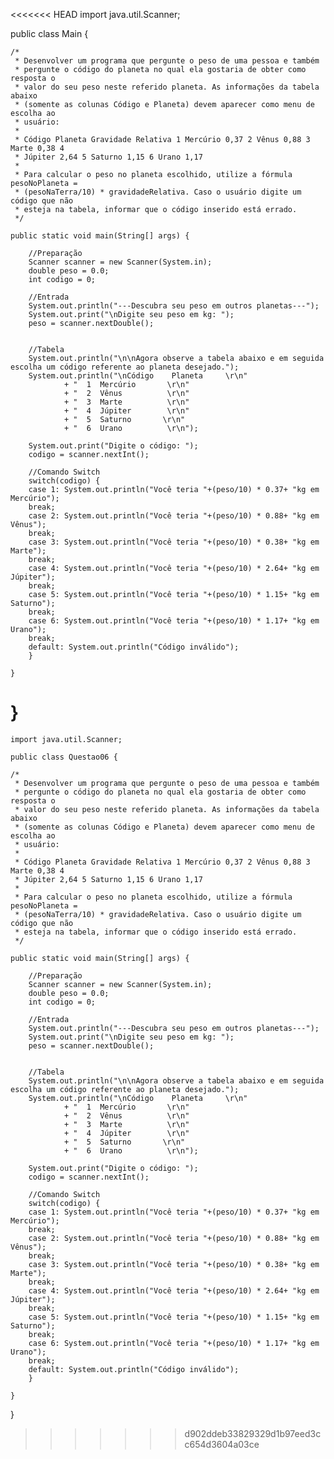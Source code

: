 <<<<<<< HEAD
import java.util.Scanner;

public class Main {

	/*
	 * Desenvolver um programa que pergunte o peso de uma pessoa e também
	 * pergunte o código do planeta no qual ela gostaria de obter como resposta o
	 * valor do seu peso neste referido planeta. As informações da tabela abaixo
	 * (somente as colunas Código e Planeta) devem aparecer como menu de escolha ao
	 * usuário:
	 * 
	 * Código Planeta Gravidade Relativa 1 Mercúrio 0,37 2 Vênus 0,88 3 Marte 0,38 4
	 * Júpiter 2,64 5 Saturno 1,15 6 Urano 1,17
	 * 
	 * Para calcular o peso no planeta escolhido, utilize a fórmula pesoNoPlaneta =
	 * (pesoNaTerra/10) * gravidadeRelativa. Caso o usuário digite um código que não
	 * esteja na tabela, informar que o código inserido está errado.
	 */

	public static void main(String[] args) {		

		//Preparação
		Scanner scanner = new Scanner(System.in);
		double peso = 0.0;
		int codigo = 0;
		
		//Entrada
		System.out.println("---Descubra seu peso em outros planetas---");
		System.out.print("\nDigite seu peso em kg: ");
		peso = scanner.nextDouble();
		
		
		//Tabela
		System.out.println("\n\nAgora observe a tabela abaixo e em seguida escolha um código referente ao planeta desejado.");
		System.out.println("\nCódigo	Planeta	    \r\n"
				+ "  1	Mercúrio       \r\n"
				+ "  2	Vênus	       \r\n"
				+ "  3	Marte	       \r\n"
				+ "  4	Júpiter	       \r\n"
				+ "  5	Saturno	      \r\n"
				+ "  6	Urano	       \r\n");
		
		System.out.print("Digite o código: ");
		codigo = scanner.nextInt();
		
		//Comando Switch
		switch(codigo) {
		case 1: System.out.println("Você teria "+(peso/10) * 0.37+ "kg em Mercúrio");
		break;
		case 2: System.out.println("Você teria "+(peso/10) * 0.88+ "kg em Vênus");
		break;
		case 3: System.out.println("Você teria "+(peso/10) * 0.38+ "kg em Marte");
		break;
		case 4: System.out.println("Você teria "+(peso/10) * 2.64+ "kg em Júpiter");
		break;
		case 5: System.out.println("Você teria "+(peso/10) * 1.15+ "kg em Saturno");
		break;
		case 6: System.out.println("Você teria "+(peso/10) * 1.17+ "kg em Urano");
		break;
		default: System.out.println("Código inválido");
		}
		
	}

}
=======



    import java.util.Scanner;

    public class Questao06 {

	/*
	 * Desenvolver um programa que pergunte o peso de uma pessoa e também
	 * pergunte o código do planeta no qual ela gostaria de obter como resposta o
	 * valor do seu peso neste referido planeta. As informações da tabela abaixo
	 * (somente as colunas Código e Planeta) devem aparecer como menu de escolha ao
	 * usuário:
	 * 
	 * Código Planeta Gravidade Relativa 1 Mercúrio 0,37 2 Vênus 0,88 3 Marte 0,38 4
	 * Júpiter 2,64 5 Saturno 1,15 6 Urano 1,17
	 * 
	 * Para calcular o peso no planeta escolhido, utilize a fórmula pesoNoPlaneta =
	 * (pesoNaTerra/10) * gravidadeRelativa. Caso o usuário digite um código que não
	 * esteja na tabela, informar que o código inserido está errado.
	 */

	public static void main(String[] args) {		

		//Preparação
		Scanner scanner = new Scanner(System.in);
		double peso = 0.0;
		int codigo = 0;
		
		//Entrada
		System.out.println("---Descubra seu peso em outros planetas---");
		System.out.print("\nDigite seu peso em kg: ");
		peso = scanner.nextDouble();
		
		
		//Tabela
		System.out.println("\n\nAgora observe a tabela abaixo e em seguida escolha um código referente ao planeta desejado.");
		System.out.println("\nCódigo	Planeta	    \r\n"
				+ "  1	Mercúrio       \r\n"
				+ "  2	Vênus	       \r\n"
				+ "  3	Marte	       \r\n"
				+ "  4	Júpiter	       \r\n"
				+ "  5	Saturno	      \r\n"
				+ "  6	Urano	       \r\n");
		
		System.out.print("Digite o código: ");
		codigo = scanner.nextInt();
		
		//Comando Switch
		switch(codigo) {
		case 1: System.out.println("Você teria "+(peso/10) * 0.37+ "kg em Mercúrio");
		break;
		case 2: System.out.println("Você teria "+(peso/10) * 0.88+ "kg em Vênus");
		break;
		case 3: System.out.println("Você teria "+(peso/10) * 0.38+ "kg em Marte");
		break;
		case 4: System.out.println("Você teria "+(peso/10) * 2.64+ "kg em Júpiter");
		break;
		case 5: System.out.println("Você teria "+(peso/10) * 1.15+ "kg em Saturno");
		break;
		case 6: System.out.println("Você teria "+(peso/10) * 1.17+ "kg em Urano");
		break;
		default: System.out.println("Código inválido");
		}
		
	}

}
>>>>>>> d902ddeb33829329d1b97eed3cc654d3604a03ce
